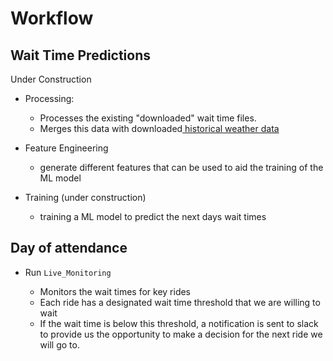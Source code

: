 # Workflow

## Wait Time Predictions
Under Construction

- Processing:

    - Processes the existing "downloaded" wait time files.
    - Merges this data with downloaded[ historical weather data](https://www.wunderground.com/history/monthly/fr/mauregard/LFPG/date/2024-8)

- Feature Engineering

  - generate different features that can be used to aid the training of the ML model

- Training (under construction)
  
  - training a ML model to predict the next days wait times
  

## Day of attendance
- Run `Live_Monitoring` 

    - Monitors the wait times for key rides
    - Each ride has a designated wait time threshold that we are willing to wait
    - If the wait time is below this threshold, a notification is sent to slack to provide us the opportunity to make a decision for the next ride we will go to.

